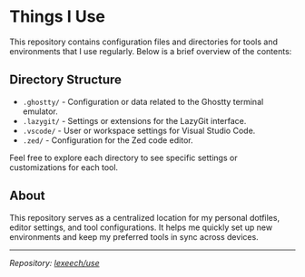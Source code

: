 # Things I Use

This repository contains configuration files and directories for tools and environments that I use regularly. Below is a brief overview of the contents:

## Directory Structure

- `.ghostty/` - Configuration or data related to the Ghostty terminal emulator.
- `.lazygit/` - Settings or extensions for the LazyGit interface.
- `.vscode/` - User or workspace settings for Visual Studio Code.
- `.zed/` - Configuration for the Zed code editor.

Feel free to explore each directory to see specific settings or customizations for each tool.

## About

This repository serves as a centralized location for my personal dotfiles, editor settings, and tool configurations. It helps me quickly set up new environments and keep my preferred tools in sync across devices.

---
*Repository: [lexeech/use](https://github.com/lexeech/use)*
